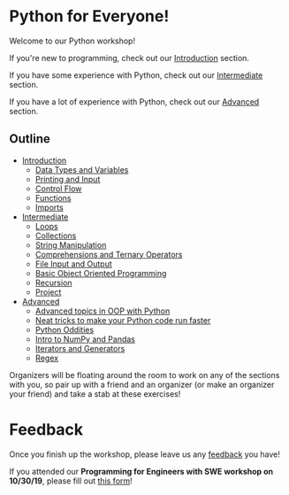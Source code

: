 # Python for Everyone!

Welcome to our Python workshop!

If you're new to programming, check out our [Introduction](Intro) section.

If you have some experience with Python, check out our [Intermediate](Intermediate) section.

If you have a lot of experience with Python, check out our [Advanced](Advanced) section.

## Outline
- [Introduction](Intro)
  - [Data Types and Variables](https://colab.research.google.com/github/HackBinghamton/PythonWorkshop/blob/master/Intro/DataTypesAndVariables.ipynb)
  - [Printing and Input](https://colab.research.google.com/github/HackBinghamton/PythonWorkshop/blob/master/Intro/Printing_and_Input.ipynb)
  - [Control Flow](https://colab.research.google.com/github/HackBinghamton/PythonWorkshop/blob/master/Intro/ControlFlow.ipynb)
  - [Functions](https://colab.research.google.com/github/HackBinghamton/PythonWorkshop/blob/master/Intro/Functions.ipynb)
  - [Imports](https://colab.research.google.com/github/HackBinghamton/PythonWorkshop/blob/master/Intro/Imports.ipynb)
- [Intermediate](Intermediate)
  - [Loops](https://colab.research.google.com/github/HackBinghamton/PythonWorkshop/blob/master/Intermediate/Loops.ipynb)
  - [Collections](https://colab.research.google.com/github/HackBinghamton/PythonWorkshop/blob/master/Intermediate/Collections.ipynb)
  - [String Manipulation](https://colab.research.google.com/github/HackBinghamton/PythonWorkshop/blob/master/Intermediate/StringManipulation.ipynb)
  - [Comprehensions and Ternary Operators](https://colab.research.google.com/github/HackBinghamton/PythonWorkshop/blob/master/Intermediate/ComprehensionsAndTernaryOperators.ipynb)
  - [File Input and Output](https://colab.research.google.com/github/HackBinghamton/PythonWorkshop/blob/master/Intermediate/FileIO.ipynb)
  - [Basic Object Oriented Programming](https://colab.research.google.com/github/HackBinghamton/PythonWorkshop/blob/master/Intermediate/BasicOOP.ipynb)
  - [Recursion](https://colab.research.google.com/github/HackBinghamton/PythonWorkshop/blob/master/Intermediate/Recursion.ipynb)
  - [Project](https://colab.research.google.com/github/HackBinghamton/PythonWorkshop/blob/master/Intermediate/IntermediateProject.ipynb)
- [Advanced](Advanced)
  - [Advanced topics in OOP with Python](https://colab.research.google.com/github/HackBinghamton/PythonWorkshop/blob/master/Advanced/Inheritance%20and%20Abstract%20Base%20Classes.ipynb)
  - [Neat tricks to make your Python code run faster](https://colab.research.google.com/github/HackBinghamton/PythonWorkshop/blob/master/Advanced/OptimizingYourPythonPrograms.ipynb)
  - [Python Oddities](https://colab.research.google.com/github/HackBinghamton/PythonWorkshop/blob/master/Advanced/PythonOddities.ipynb)
  - [Intro to NumPy and Pandas](https://colab.research.google.com/github/HackBinghamton/PythonWorkshop/blob/master/Advanced/IntroToNumPy&Pandas.ipynb)
  - [Iterators and Generators](https://colab.research.google.com/github/HackBinghamton/PythonWorkshop/blob/master/Advanced/IteratorsAndGenerators.ipynb)
  - [Regex](https://github.com/HackBinghamton/PythonWorkshop/blob/master/Advanced/Regular%20Expressions.ipynb)

Organizers will be floating around the room to work on any of the sections with you, so pair up with a friend and an organizer (or make an organizer your friend) and take a stab at these exercises!

# Feedback

Once you finish up the workshop, please leave us any [feedback](https://forms.gle/wt7YP9aZSS1MFqWAA) you have!

If you attended our **Programming for Engineers with SWE workshop on 10/30/19**, please fill out [this form](https://forms.gle/xnGeHYRxPXuNsHqz9)!
